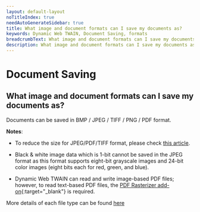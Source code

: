 ```yaml
---
layout: default-layout
noTitleIndex: true
needAutoGenerateSidebar: true
title: What image and document formats can I save my documents as?
keywords: Dynamic Web TWAIN, Document Saving, formats
breadcrumbText: What image and document formats can I save my documents as?
description: What image and document formats can I save my documents as?
---
```


# Document Saving

## What image and document formats can I save my documents as?

Documents can be saved in BMP / JPEG / TIFF / PNG / PDF format.

<strong>Notes</strong>:

- To reduce the size for JPEG/PDF/TIFF format, please check [this article](/_articles/faq/smallest-size-documents.md).

- Black & white image data which is 1-bit cannot be saved in the JPEG format as this format supports eight-bit grayscale images and 24-bit color images (eight bits each for red, green, and blue).

- Dynamic Web TWAIN can read and write image-based PDF files; however, to read text-based PDF files, the [PDF Rasterizer add-on](/_articles/docs/extended-usage/pdf-processing.md){:target="_blank"} is required.

More details of each file type can be found <a href="{{site.getstarted}}filetype.html" target="_blank">here</a>
